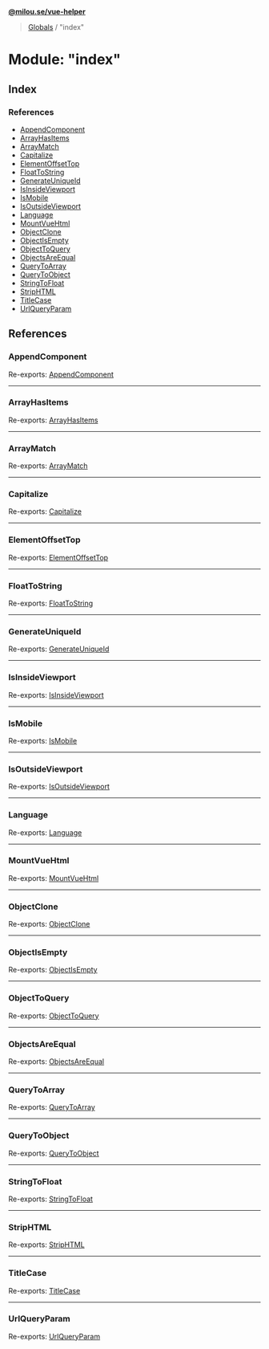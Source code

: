 **[@milou.se/vue-helper](../README.md)**

> [Globals](../globals.md) / "index"

# Module: "index"

## Index

### References

* [AppendComponent](_index_.md#appendcomponent)
* [ArrayHasItems](_index_.md#arrayhasitems)
* [ArrayMatch](_index_.md#arraymatch)
* [Capitalize](_index_.md#capitalize)
* [ElementOffsetTop](_index_.md#elementoffsettop)
* [FloatToString](_index_.md#floattostring)
* [GenerateUniqueId](_index_.md#generateuniqueid)
* [IsInsideViewport](_index_.md#isinsideviewport)
* [IsMobile](_index_.md#ismobile)
* [IsOutsideViewport](_index_.md#isoutsideviewport)
* [Language](_index_.md#language)
* [MountVueHtml](_index_.md#mountvuehtml)
* [ObjectClone](_index_.md#objectclone)
* [ObjectIsEmpty](_index_.md#objectisempty)
* [ObjectToQuery](_index_.md#objecttoquery)
* [ObjectsAreEqual](_index_.md#objectsareequal)
* [QueryToArray](_index_.md#querytoarray)
* [QueryToObject](_index_.md#querytoobject)
* [StringToFloat](_index_.md#stringtofloat)
* [StripHTML](_index_.md#striphtml)
* [TitleCase](_index_.md#titlecase)
* [UrlQueryParam](_index_.md#urlqueryparam)

## References

### AppendComponent

Re-exports: [AppendComponent](_helpers_vue_appendcomponent_.md#appendcomponent)

___

### ArrayHasItems

Re-exports: [ArrayHasItems](_helpers_array_arrayhasitems_.md#arrayhasitems)

___

### ArrayMatch

Re-exports: [ArrayMatch](_helpers_array_arraymatch_.md#arraymatch)

___

### Capitalize

Re-exports: [Capitalize](_helpers_convert_capitalize_.md#capitalize)

___

### ElementOffsetTop

Re-exports: [ElementOffsetTop](_helpers_html_elementoffsettop_.md#elementoffsettop)

___

### FloatToString

Re-exports: [FloatToString](_helpers_convert_floattostring_.md#floattostring)

___

### GenerateUniqueId

Re-exports: [GenerateUniqueId](_helpers_generate_generateuniqueid_.md#generateuniqueid)

___

### IsInsideViewport

Re-exports: [IsInsideViewport](_helpers_viewport_isinsideviewport_.md#isinsideviewport)

___

### IsMobile

Re-exports: [IsMobile](_helpers_browser_ismobile_.md#ismobile)

___

### IsOutsideViewport

Re-exports: [IsOutsideViewport](_helpers_viewport_isoutsideviewport_.md#isoutsideviewport)

___

### Language

Re-exports: [Language](_helpers_html_language_.md#language)

___

### MountVueHtml

Re-exports: [MountVueHtml](_helpers_vue_mountvuehtml_.md#mountvuehtml)

___

### ObjectClone

Re-exports: [ObjectClone](_helpers_object_objectclone_.md#objectclone)

___

### ObjectIsEmpty

Re-exports: [ObjectIsEmpty](_helpers_object_objectisempty_.md#objectisempty)

___

### ObjectToQuery

Re-exports: [ObjectToQuery](_helpers_object_objecttoquery_.md#objecttoquery)

___

### ObjectsAreEqual

Re-exports: [ObjectsAreEqual](_helpers_object_objectsareequal_.md#objectsareequal)

___

### QueryToArray

Re-exports: [QueryToArray](_helpers_array_querytoarray_.md#querytoarray)

___

### QueryToObject

Re-exports: [QueryToObject](_helpers_object_querytoobject_.md#querytoobject)

___

### StringToFloat

Re-exports: [StringToFloat](_helpers_convert_stringtofloat_.md#stringtofloat)

___

### StripHTML

Re-exports: [StripHTML](_helpers_html_striphtml_.md#striphtml)

___

### TitleCase

Re-exports: [TitleCase](_helpers_convert_titlecase_.md#titlecase)

___

### UrlQueryParam

Re-exports: [UrlQueryParam](_helpers_url_urlqueryparam_.md#urlqueryparam)
